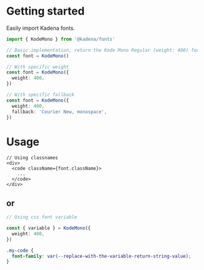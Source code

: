 # Getting started

Easily import Kadena fonts. 


```ts
import { KodeMono } from '@kadena/fonts'

// Basic implementation, return the Kode Mono Regular (weight: 400) font
const font = KodeMono()

// With specific weight
const font = KodeMono({
  weight: 400,
})

// With specific fallback
const font = KodeMono({
  weight: 400,
  fallback: 'Courier New, monospace',
})
```

# Usage

```tsx
// Using classnames
<div>
  <code className={font.className}>
    ...
  </code>
</div>
```
## or

```ts
// Using css font variable

const { variable } = KodeMono({
  weight: 400,
})
```

```css
.my-code {
  font-family: var(--replace-with-the-variable-return-string-value);
}
```
